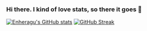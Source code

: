 ### Hi there. I kind of love stats, so there it goes 👋

[![Enheragu's GitHub stats](https://github-readme-stats.vercel.app/api?username=enheragu)](https://github.com/enheragu/github-readme-stats)
[![GitHub Streak](http://github-readme-streak-stats.herokuapp.com?user=enheragu&theme=transparent)](https://git.io/streak-stats)

<!--
**enheragu/enheragu** is a ✨ _special_ ✨ repository because its `README.md` (this file) appears on your GitHub profile.

Here are some ideas to get you started:

- 🔭 I’m currently working on ...
- 🌱 I’m currently learning ...
- 👯 I’m looking to collaborate on ...
- 🤔 I’m looking for help with ...
- 💬 Ask me about ...
- 📫 How to reach me: ...
- 😄 Pronouns: ...
- ⚡ Fun fact: ...
-->
